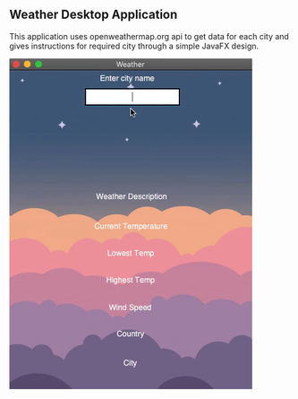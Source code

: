 ## Weather Desktop Application

This application uses openweathermap.org api to get data for each city and gives instructions for required city through a simple JavaFX design.

![](WeatherApp.gif)
